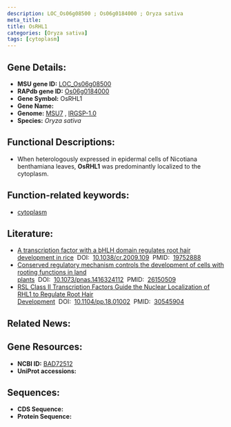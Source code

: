 ```yaml
---
description: LOC_Os06g08500 ; Os06g0184000 ; Oryza sativa
meta_title:
title: OsRHL1
categories: [Oryza sativa]
tags: [cytoplasm]
---
```


## Gene Details:
- **MSU gene ID:** [LOC_Os06g08500](http://rice.uga.edu/cgi-bin/ORF_infopage.cgi?orf=LOC_Os06g08500)  
- **RAPdb gene ID:** [Os06g0184000](https://rapdb.dna.affrc.go.jp/locus/?name=Os06g0184000)  
- **Gene Symbol:** OsRHL1
- **Gene Name:**
- **Genome:**  [MSU7](http://rice.uga.edu/)&nbsp;,&nbsp;[IRGSP-1.0](https://rapdb.dna.affrc.go.jp/download/irgsp1.html)
- **Species:** *Oryza sativa*

## Functional Descriptions:
   - When heterologously expressed in epidermal cells of Nicotiana benthamiana leaves, **OsRHL1** was predominantly localized to the cytoplasm.

## Function-related keywords:
   - [cytoplasm](/tags/cytoplasm/)

## Literature:
   - [A transcription factor with a bHLH domain regulates root hair development in rice](https://www.doi.org/10.1038/cr.2009.109)&nbsp;&nbsp;DOI:&nbsp;&nbsp;[10.1038/cr.2009.109](https://www.doi.org/10.1038/cr.2009.109)&nbsp;&nbsp;PMID:&nbsp;&nbsp;[19752888](https://pubmed.ncbi.nlm.nih.gov/19752888/)
   - [Conserved regulatory mechanism controls the development of cells with rooting functions in land plants](https://www.doi.org/10.1073/pnas.1416324112)&nbsp;&nbsp;DOI:&nbsp;&nbsp;[10.1073/pnas.1416324112](https://www.doi.org/10.1073/pnas.1416324112)&nbsp;&nbsp;PMID:&nbsp;&nbsp;[26150509](https://pubmed.ncbi.nlm.nih.gov/26150509/)
   - [RSL Class II Transcription Factors Guide the Nuclear Localization of RHL1 to Regulate Root Hair Development](https://www.doi.org/10.1104/pp.18.01002)&nbsp;&nbsp;DOI:&nbsp;&nbsp;[10.1104/pp.18.01002](https://www.doi.org/10.1104/pp.18.01002)&nbsp;&nbsp;PMID:&nbsp;&nbsp;[30545904](https://pubmed.ncbi.nlm.nih.gov/30545904/)

## Related News:

## Gene Resources:
- **NCBI ID:**  [BAD72512](http://www.ncbi.nlm.nih.gov/nuccore/BAD72512)
- **UniProt accessions:** [](https://www.uniprot.org/uniprotkb//entry)

## Sequences:
- **CDS Sequence:**
- **Protein Sequence:**
